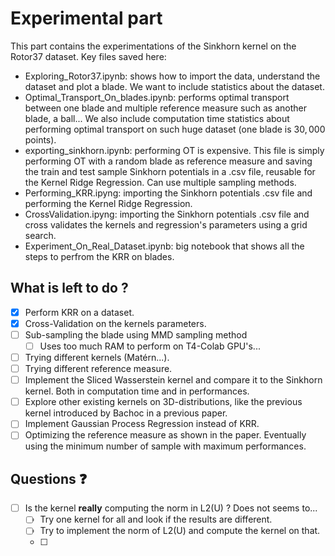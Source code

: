 # Experimental part

This part contains the experimentations of the Sinkhorn kernel on the Rotor37 dataset.
Key files saved here:
- Exploring_Rotor37.ipynb: shows how to import the data, understand the dataset and plot a blade. We want to include statistics about the dataset.
- Optimal_Transport_On_blades.ipynb: performs optimal transport between one blade and multiple reference measure such as another blade, a ball... We also include computation time statistics about performing optimal transport on such huge dataset (one blade is $30,000$ points).
- exporting_sinkhorn.ipynb: performing OT is expensive. This file is simply performing OT with a random blade as reference measure and saving the train and test sample Sinkhorn potentials in a .csv file, reusable for the Kernel Ridge Regression. Can use multiple sampling methods.
- Performing_KRR.ipyng: importing the Sinkhorn potentials .csv file and performing the Kernel Ridge Regression.
- CrossValidation.ipyng: importing the Sinkhorn potentials .csv file and cross validates the kernels and regression's parameters using a grid search.
- Experiment_On_Real_Dataset.ipynb: big notebook that shows all the steps to perfrom the KRR on blades.

## What is left to do ?
- [x] Perform KRR on a dataset.
- [x] Cross-Validation on the kernels parameters.
- [ ] Sub-sampling the blade using MMD sampling method
  - [ ] Uses too much RAM to perform on T4-Colab GPU's...
- [ ] Trying different kernels (Matérn...).
- [ ] Trying different reference measure.
- [ ] Implement the Sliced Wasserstein kernel and compare it to the Sinkhorn kernel. Both in computation time and in performances.
- [ ] Explore other existing kernels on 3D-distributions, like the previous kernel introduced by Bachoc in a previous paper.
- [ ] Implement Gaussian Process Regression instead of KRR.
- [ ] Optimizing the reference measure as shown in the paper. Eventually using the minimum number of sample with maximum performances.

## Questions ❓
- [ ] Is the kernel **really** computing the norm in L2(U) ? Does not seems to...
  - [ ] Try one kernel for all and look if the results are different.
  - [ ] Try to implement the norm of L2(U) and compute the kernel on that.
  - [ ] 
